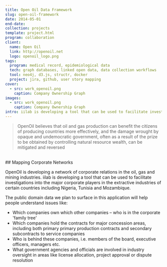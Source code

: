 ```yaml
---
title: Open Oil Data Framework
slug: open-oil-framework
date: 2014-05-01
end-date: 
collection: projects
template: project.html
program: collaboration
client: 
  name: Open Oil
  link: http://openoil.net
  logo: openoil_logo.png
tags:
  program: medical record, epidemiological data
  tech: graph databases, linked open data, data collection workflows
  tool: neo4j, d3.js, structr, docker
  project: jira, github, user story mapping
cover:
  - src: work_openoil.png
    caption: Company Ownership Graph
images:
  - src: work_openoil.png
    caption: Company Ownership Graph
intro: iilab is developing a tool that can be used to facilitate investigations into the major corporate players in the extractive industries of certain countries including Nigeria, Tunisia and Mozambique. 
---
```


> OpenOil believes that oil and gas production can benefit the citizens of producing countries more effectively, and the damage wrought by opaque and undemocratic government, often as a result of the prize to be obtained by controlling natural resource wealth, can be mitigated and reversed

<br>
## Mapping Corporate Networks

OpenOil is developing a network of corporate relations in the oil, gas and mining industries. iilab is developing a tool that can be used to facilitate investigations into the major corporate players in the extractive industries of certain countries including Nigeria, Tunisia and Mozambique. 

The public domain data we plan to surface in this application will help people understand issues like:
 - Which companies own which other companies – who is in the corporate 'family tree'
 - Which companies hold the contracts for major concession areas, including both primary primary production contracts and secondary subcontracts to service companies
 - Who is behind these companies, i.e. members of the board, executive officers, managers etc.
 - What government agencies and officials are involved in industry oversight in areas like license
allocation, project approval or dispute resolution